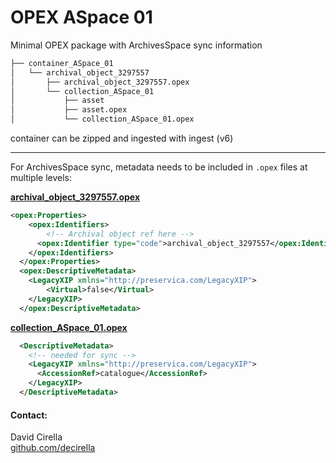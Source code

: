 # OPEX ASpace 01

Minimal OPEX package with ArchivesSpace sync information  

```bash
├── container_ASpace_01
│   └── archival_object_3297557
│       ├── archival_object_3297557.opex
│       └── collection_ASpace_01
│           ├── asset
│           ├── asset.opex
│           └── collection_ASpace_01.opex

```



container can be zipped and ingested with ingest (v6)  

****

For ArchivesSpace sync, metadata needs to be included in `.opex` files at multiple levels:



**[archival_object_3297557.opex](archival_object_3297557.opex)**

```xml
<opex:Properties>
    <opex:Identifiers>
        <!-- Archival object ref here -->
      <opex:Identifier type="code">archival_object_3297557</opex:Identifier>
    </opex:Identifiers>
  </opex:Properties>
  <opex:DescriptiveMetadata>
    <LegacyXIP xmlns="http://preservica.com/LegacyXIP">
        <Virtual>false</Virtual>
    </LegacyXIP>
  </opex:DescriptiveMetadata>
```



**[collection_ASpace_01.opex](collection_ASpace_01.opex)**

```xml
  <DescriptiveMetadata>
    <!-- needed for sync -->
    <LegacyXIP xmlns="http://preservica.com/LegacyXIP">
      <AccessionRef>catalogue</AccessionRef>
    </LegacyXIP>
  </DescriptiveMetadata>
```




#### Contact:
David Cirella  
[github.com/decirella](https://github.com/decirella)